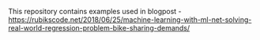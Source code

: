 This repository contains examples used in blogpost - https://rubikscode.net/2018/06/25/machine-learning-with-ml-net-solving-real-world-regression-problem-bike-sharing-demands/
